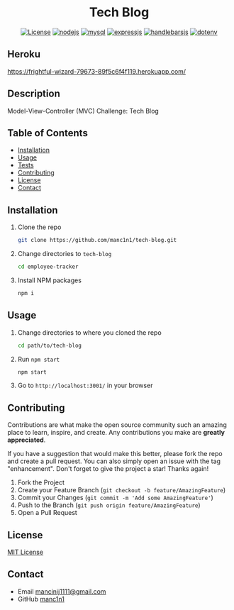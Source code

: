 <div align="center">

# Tech Blog

[![License](https://img.shields.io/github/license/manc1n1/tech-blog.svg?style=for-the-badge)](https://github.com/manc1n1/tech-blog/blob/master/LICENSE)
[![nodejs][node.js]][nodejs-url]
[![mysql][mysql]][mysql-url]
[![expressjs][express.js]][express-url]
[![handlebarsjs][handlebars.js]][handlebars-url]
[![dotenv][.env]][.env-url]

</div>

## Heroku

https://frightful-wizard-79673-89f5c6f4f119.herokuapp.com/

## Description

Model-View-Controller (MVC) Challenge: Tech Blog

## Table of Contents

-   [Installation](#installation)
-   [Usage](#usage)
-   [Tests](#tests)
-   [Contributing](#contributing)
-   [License](#license)
-   [Contact](#contact)

## Installation

1.  Clone the repo

    ```sh
    git clone https://github.com/manc1n1/tech-blog.git
    ```

2.  Change directories to `tech-blog`

    ```sh
    cd employee-tracker
    ```

3.  Install NPM packages

    ```sh
    npm i
    ```

## Usage

1. Change directories to where you cloned the repo

    ```sh
    cd path/to/tech-blog
    ```

2. Run `npm start`

    ```sh
    npm start
    ```

3. Go to `http://localhost:3001/` in your browser

## Contributing

Contributions are what make the open source community such an amazing place to learn, inspire, and create. Any contributions you make are **greatly appreciated**.

If you have a suggestion that would make this better, please fork the repo and create a pull request. You can also simply open an issue with the tag "enhancement".
Don't forget to give the project a star! Thanks again!

1. Fork the Project
2. Create your Feature Branch (`git checkout -b feature/AmazingFeature`)
3. Commit your Changes (`git commit -m 'Add some AmazingFeature'`)
4. Push to the Branch (`git push origin feature/AmazingFeature`)
5. Open a Pull Request

## License

[MIT License](https://opensource.org/licenses/MIT)

## Contact

-   Email mancinij1111@gmail.com
-   GitHub [manc1n1](https://github.com/manc1n1)

[node.js]: https://img.shields.io/badge/node.js-333?style=for-the-badge&logo=nodedotjs
[nodejs-url]: https://nodejs.org/
[mysql]: https://img.shields.io/badge/mysql-fff?style=for-the-badge&logo=mysql
[mysql-url]: https://www.mysql.com/
[express.js]: https://img.shields.io/badge/express-555?style=for-the-badge&logo=express
[express-url]: https://expressjs.com/
[handlebars.js]: https://img.shields.io/badge/handlebars-f0772b?style=for-the-badge&logo=handlebarsdotjs
[handlebars-url]: https://handlebarsjs.com/
[.env]: https://img.shields.io/badge/dotenv-000?style=for-the-badge&logo=dotenv
[.env-url]: https://www.dotenv.org/
